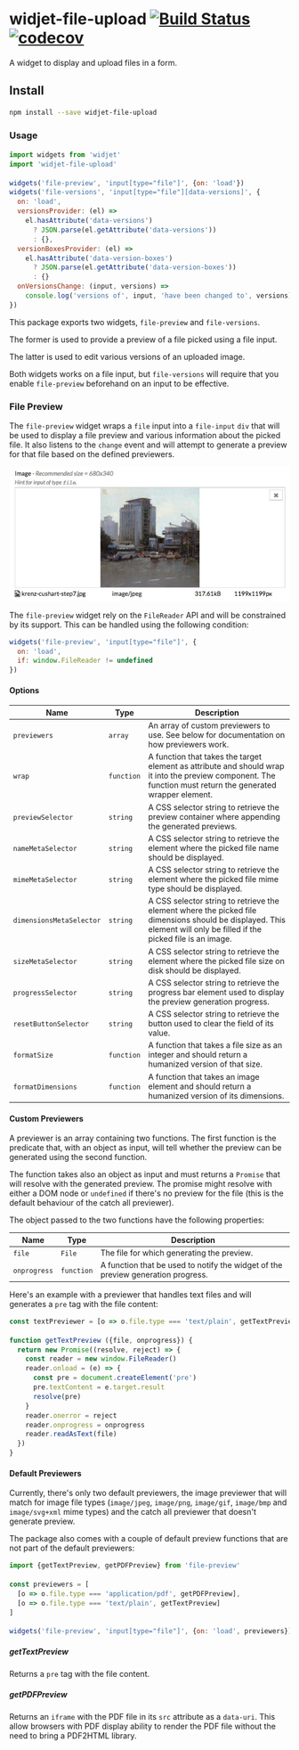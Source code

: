 # widjet-file-upload [![Build Status](https://travis-ci.org/abe33/widjet-file-upload.svg?branch=master)](https://travis-ci.org/abe33/widjet-file-upload) [![codecov](https://codecov.io/gh/abe33/widjet-file-upload/branch/master/graph/badge.svg)](https://codecov.io/gh/abe33/widjet-file-upload)

A widget to display and upload files in a form.

## Install

```sh
npm install --save widjet-file-upload
```

### Usage

```js
import widgets from 'widjet'
import 'widjet-file-upload'

widgets('file-preview', 'input[type="file"]', {on: 'load'})
widgets('file-versions', 'input[type="file"][data-versions]', {
  on: 'load',
  versionsProvider: (el) =>
    el.hasAttribute('data-versions')
      ? JSON.parse(el.getAttribute('data-versions'))
      : {},
  versionBoxesProvider: (el) =>
    el.hasAttribute('data-version-boxes')
      ? JSON.parse(el.getAttribute('data-version-boxes'))
      : {}
  onVersionsChange: (input, versions) =>
    console.log('versions of', input, 'have been changed to', versions)
})
```

This package exports two widgets, `file-preview` and `file-versions`.

The former is used to provide a preview of a file picked using a file input.

The latter is used to edit various versions of an uploaded image.

Both widgets works on a file input, but `file-versions` will require that you enable `file-preview` beforehand on an input to be effective.

### File Preview

The `file-preview` widget wraps a `file` input into a `file-input` `div` that will be used to display a file preview and various information about the picked file. It also listens to the `change` event and will attempt to generate a preview for that file based on the defined previewers.

![file-preview](https://github.com/abe33/widjet-file-upload/blob/master/file-preview.jpg?raw=true)

The `file-preview` widget rely on the `FileReader` API and will be constrained by its support. This can be handled using the following condition:

```js
widgets('file-preview', 'input[type="file"]', {
  on: 'load',
  if: window.FileReader != undefined
})
```

#### Options

Name|Type|Description
---|---|---
`previewers`|`array`|An array of custom previewers to use. See below for documentation on how previewers work.
`wrap`|`function`|A function that takes the target element as attribute and should wrap it into the preview component. The function must return the generated wrapper element.
`previewSelector`|`string`|A CSS selector string to retrieve the preview container where appending the generated previews.
`nameMetaSelector`|`string`|A CSS selector string to retrieve the element where the picked file name should be displayed.
`mimeMetaSelector`|`string`|A CSS selector string to retrieve the element where the picked file mime type should be displayed.
`dimensionsMetaSelector`|`string`|A CSS selector string to retrieve the element where the picked file dimensions should be displayed. This element will only be filled if the picked file is an image.
`sizeMetaSelector`|`string`|A CSS selector string to retrieve the element where the picked file size on disk should be displayed.
`progressSelector`|`string`|A CSS selector string to retrieve the progress bar element used to display the preview generation progress.
`resetButtonSelector`|`string`|A CSS selector string to retrieve the button used to clear the field of its value.
`formatSize`|`function`|A function that takes a file size as an integer and should return a humanized version of that size.
`formatDimensions`|`function`|A function that takes an image element and should return a humanized version of its dimensions.

#### Custom Previewers

A previewer is an array containing two functions. The first function is the predicate that, with an object as input, will tell whether the preview can be generated using the second function.

The function takes also an object as input and must returns a `Promise` that will resolve with the generated preview. The promise might resolve with either a DOM node or `undefined` if there's no preview for the file (this is the default behaviour of the catch all previewer).

The object passed to the two functions have the following properties:

Name|Type|Description
---|---|---
`file`|`File`|The file for which generating the preview.
`onprogress`|`function`|A function that be used to notify the widget of the preview generation progress.

Here's an example with a previewer that handles text files and will generates a `pre` tag with the file content:

```js
const textPreviewer = [o => o.file.type === 'text/plain', getTextPreview]

function getTextPreview ({file, onprogress}) {
  return new Promise((resolve, reject) => {
    const reader = new window.FileReader()
    reader.onload = (e) => {
      const pre = document.createElement('pre')
      pre.textContent = e.target.result
      resolve(pre)
    }
    reader.onerror = reject
    reader.onprogress = onprogress
    reader.readAsText(file)
  })
}
```

#### Default Previewers

Currently, there's only two default previewers, the image previewer that will match for image file types (`image/jpeg`, `image/png`, `image/gif`, `image/bmp` and `image/svg+xml` mime types) and the catch all previewer that doesn't generate preview.

The package also comes with a couple of default preview functions that are not part of the default previewers:

```js
import {getTextPreview, getPDFPreview} from 'file-preview'

const previewers = [
  [o => o.file.type === 'application/pdf', getPDFPreview],
  [o => o.file.type === 'text/plain', getTextPreview]
]

widgets('file-preview', 'input[type="file"]', {on: 'load', previewers})
```

##### getTextPreview

Returns a `pre` tag with the file content.

##### getPDFPreview

Returns an `iframe` with the PDF file in its `src` attribute as a `data-uri`. This allow browsers with PDF display ability to render the PDF file without the need to bring a PDF2HTML library.
